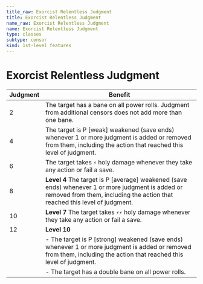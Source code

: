 ```yaml
---
title_raw: Exorcist Relentless Judgment
title: Exorcist Relentless Judgment
name_raw: Exorcist Relentless Judgment
name: Exorcist Relentless Judgment
type: classes
subtype: censor
kind: 1st-level features
---
```


# Exorcist Relentless Judgment

| Judgment | Benefit                                                                                                                                                                           |
| -------- | --------------------------------------------------------------------------------------------------------------------------------------------------------------------------------- |
| 2        | The target has a bane on all power rolls. Judgment from additional censors does not add more than one bane.                                                                       |
| 4        | The target is P \[weak\] weakened (save ends) whenever 1 or more judgment is added or removed from them, including the action that reached this level of judgment.                |
| 6        | The target takes `⚡` holy damage whenever they take any action or fail a save.                                                                                                   |
| 8        | **Level 4** The target is P \[average\] weakened (save ends) whenever 1 or more judgment is added or removed from them, including the action that reached this level of judgment. |
| 10       | **Level 7** The target takes `⚡⚡` holy damage whenever they take any action or fail a save.                                                                                     |
| 12       | **Level 10**                                                                                                                                                                      |
|          | - The target is P \[strong\] weakened (save ends) whenever 1 or more judgment is added or removed from them, including the action that reached this level of judgment.            |
|          | - The target has a double bane on all power rolls.                                                                                                                                |
